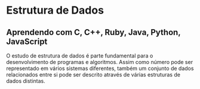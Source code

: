 # Estrutura de Dados 
## Aprendendo com C, C++, Ruby, Java, Python, JavaScript

   O estudo de estrutura de dados é parte fundamental para o desenvolvimento de programas e algoritmos. Assim como número pode ser representado em vários sistemas diferentes, também um conjunto de dados relacionados entre si pode ser descrito através de várias estruturas de dados distintas.
  

